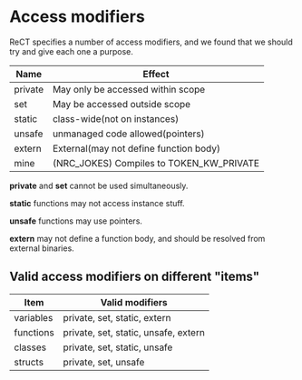 # Access modifiers
ReCT specifies a number of access modifiers, and we found
that we should try and give each one a purpose.

| Name    | Effect                                   |
|---------|------------------------------------------|
| private | May only be accessed within scope        |
| set     | May be accessed outside scope            |
| static  | class-wide(not on instances)             |
| unsafe  | unmanaged code allowed(pointers)         |
| extern  | External(may not define function body)   |
| mine    | (NRC_JOKES) Compiles to TOKEN_KW_PRIVATE |

**private** and **set** cannot be used simultaneously.

**static** functions may not access instance stuff.

**unsafe** functions may use pointers.

**extern** may not define a function body, and should be
resolved from external binaries.

## Valid access modifiers on different "items"

| Item      | Valid modifiers                      |
|-----------|--------------------------------------|
| variables | private, set, static, extern         |
| functions | private, set, static, unsafe, extern |
| classes   | private, set, static, unsafe         |
| structs   | private, set, unsafe                 |